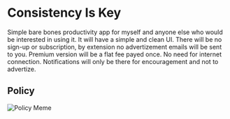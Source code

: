 # Consistency Is Key
Simple bare bones productivity app for myself and anyone else who would be interested in using it.
It will have a simple and clean UI.
There will be no sign-up or subscription, by extension no advertizement emails will be sent to you.
Premium version will be a flat fee payed once.
No need for internet connection.
Notifications will only be there for encouragement and not to advertize.

## Policy
![Policy Meme](https://github.com/henryorsborn/simple_productivity_app/blob/main/policy.png?raw=true)

